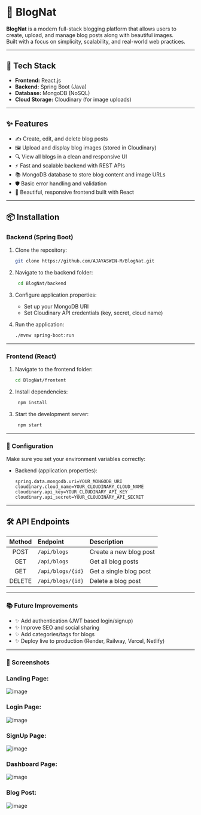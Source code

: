 # 📝 BlogNat

**BlogNat** is a modern full-stack blogging platform that allows users to create, upload, and manage blog posts along with beautiful images.  
Built with a focus on simplicity, scalability, and real-world web practices.

---

## 🚀 Tech Stack

- **Frontend:** React.js
- **Backend:** Spring Boot (Java)
- **Database:** MongoDB (NoSQL)
- **Cloud Storage:** Cloudinary (for image uploads)

---

## ✨ Features

- ✍️ Create, edit, and delete blog posts
- 🖼️ Upload and display blog images (stored in Cloudinary)
- 🔍 View all blogs in a clean and responsive UI
- ⚡ Fast and scalable backend with REST APIs
- 📚 MongoDB database to store blog content and image URLs
- 🛡️ Basic error handling and validation
- 🎨 Beautiful, responsive frontend built with React

---




## 📦 Installation

### Backend (Spring Boot)

1. Clone the repository:
   ```bash
   git clone https://github.com/AJAYASWIN-M/BlogNat.git

2. Navigate to the backend folder:
   ```bash
    cd BlogNat/backend
   
3. Configure application.properties:
      - Set up your MongoDB URI
      - Set Cloudinary API credentials (key, secret, cloud name)
    
    
4. Run the application:
   ```bash
   ./mvnw spring-boot:run

---

### Frontend (React)

1. Navigate to the frontend folder:
   ```bash
   cd BlogNat/frontent

2. Install dependencies:
   ```bash
    npm install
   
3. Start the development server:
   ```bash
    npm start


---
### 🔧 Configuration
Make sure you set your environment variables correctly:
   - Backend (application.properties):
     ```
     spring.data.mongodb.uri=YOUR_MONGODB_URI
     cloudinary.cloud_name=YOUR_CLOUDINARY_CLOUD_NAME
     cloudinary.api_key=YOUR_CLOUDINARY_API_KEY
     cloudinary.api_secret=YOUR_CLOUDINARY_API_SECRET
     ```

---
## 🛠️ API Endpoints

| Method | Endpoint         | Description           |
| :----: | :--------------- | :-------------------- |
| POST   | `/api/blogs`      | Create a new blog post |
| GET    | `/api/blogs`      | Get all blog posts     |
| GET    | `/api/blogs/{id}` | Get a single blog post |
| DELETE | `/api/blogs/{id}` | Delete a blog post     |

---

### 📚 Future Improvements

- ✨ Add authentication (JWT based login/signup)
- ✨ Improve SEO and social sharing
- ✨ Add categories/tags for blogs
- ✨ Deploy live to production (Render, Railway, Vercel, Netlify)

---



### 📸 Screenshots

### Landing Page:
   ![image](https://github.com/user-attachments/assets/5ee7b755-d5e3-4a24-b568-12e7c9e33546)

### Login Page:
   ![image](https://github.com/user-attachments/assets/fd433e44-ac1d-4eac-9be4-9a078bead38c)

### SignUp Page:
   ![image](https://github.com/user-attachments/assets/75926b37-a58a-4e9c-b080-5a6fe3ba2fe9)


### Dashboard Page:
![image](https://github.com/user-attachments/assets/81098149-da79-461f-93eb-90be4a0dbb36)


### Blog Post:
   ![image](https://github.com/user-attachments/assets/4cf56a79-4361-4135-96e3-2e51f45d469a)






